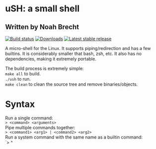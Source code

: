 # uSH: a small shell
## Written by Noah Brecht

[![Build status](https://img.shields.io/travis/noahb01/ush.svg)](https://travis-ci.org/noahb01/ush)
[![Downloads](https://img.shields.io/github/downloads/noahb01/ush/total.svg)](https://github.com/noahb01/ush/releases)
[![Latest stable release](https://img.shields.io/github/release/noahb01/ush.svg?maxAge=3600)](https://github.com/noahb01/ush/releases)

A micro-shell for the Linux. It supports piping/redirection and has a few builtins. It is considerably smaller that bash, zsh, etc.
It also has no dependencies, making it extremely portable.  
  
The build process is extremely simple:  
`make all` to build.  
`./ush` to run.  
`make clean` to clean the source tree and remove binaries/objects.  

# Syntax

Run a single command:  
`> <command> <arguments>`  
Pipe multiple commands together:  
`> <command1> <arg1> | <command2> <arg2>`  
Run a system command with the same name as a builtin command:  
`> <command>^ <arguments>  
